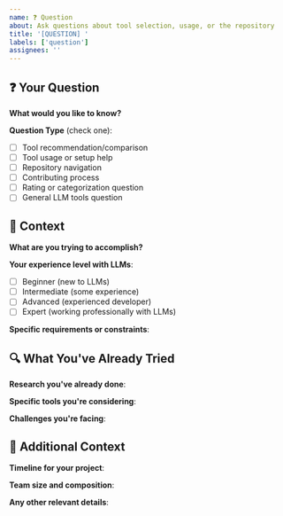 ```yaml
---
name: ❓ Question
about: Ask questions about tool selection, usage, or the repository
title: '[QUESTION] '
labels: ['question']
assignees: ''
---
```


## ❓ Your Question

**What would you like to know?**
<!-- Clear, specific question -->

**Question Type** (check one):
- [ ] Tool recommendation/comparison
- [ ] Tool usage or setup help
- [ ] Repository navigation
- [ ] Contributing process
- [ ] Rating or categorization question
- [ ] General LLM tools question

## 🎯 Context

**What are you trying to accomplish?**
<!-- Your goal or use case -->

**Your experience level with LLMs**:
- [ ] Beginner (new to LLMs)
- [ ] Intermediate (some experience)
- [ ] Advanced (experienced developer)
- [ ] Expert (working professionally with LLMs)

**Specific requirements or constraints**:
<!-- Budget, platform, language, etc. -->

## 🔍 What You've Already Tried

**Research you've already done**:
<!-- Tools you've looked at, documentation you've read, etc. -->

**Specific tools you're considering**:
<!-- If comparing options -->

**Challenges you're facing**:
<!-- What's blocking you? -->

## 💭 Additional Context

**Timeline for your project**:
<!-- Urgent, few weeks, long-term, etc. -->

**Team size and composition**:
<!-- Solo, small team, enterprise, etc. -->

**Any other relevant details**:
